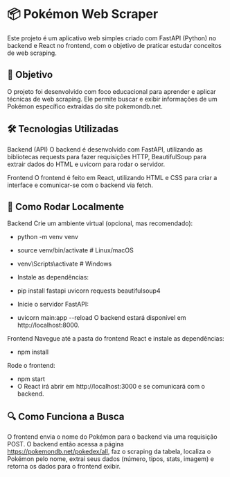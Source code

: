 # 📦 Pokémon Web Scraper
Este projeto é um aplicativo web simples criado com FastAPI (Python) no backend e React no frontend, com o objetivo de praticar estudar conceitos de web scraping.

## 🎯 Objetivo
O projeto foi desenvolvido com foco educacional para aprender e aplicar técnicas de web scraping. Ele permite buscar e exibir informações de um Pokémon específico extraídas do site pokemondb.net.

## 🛠️ Tecnologias Utilizadas
Backend (API)
O backend é desenvolvido com FastAPI, utilizando as bibliotecas requests para fazer requisições HTTP, BeautifulSoup para extrair dados do HTML e uvicorn para rodar o servidor.

Frontend
O frontend é feito em React, utilizando HTML e CSS para criar a interface e comunicar-se com o backend via fetch.

## 🚀 Como Rodar Localmente
Backend
Crie um ambiente virtual (opcional, mas recomendado):

- python -m venv venv
- source venv/bin/activate  # Linux/macOS
- venv\Scripts\activate     # Windows
- Instale as dependências:

- pip install fastapi uvicorn requests beautifulsoup4

- Inicie o servidor FastAPI:
- uvicorn main:app --reload
O backend estará disponível em http://localhost:8000.

Frontend
Navegue até a pasta do frontend React e instale as dependências:

- npm install

Rode o frontend:

- npm start
- O React irá abrir em http://localhost:3000 e se comunicará com o backend.

## 🔍 Como Funciona a Busca
O frontend envia o nome do Pokémon para o backend via uma requisição POST. O backend então acessa a página https://pokemondb.net/pokedex/all, faz o scraping da tabela, localiza o Pokémon pelo nome, extrai seus dados (número, tipos, stats, imagem) e retorna os dados para o frontend exibir.